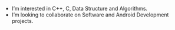 - I’m interested in C++, C, Data Structure and Algorithms.
- I’m looking to collaborate on Software and Android Development projects.

<!---
tulikachoudhary/tulikachoudhary is a ✨ special ✨ repository because its `README.md` (this file) appears on your GitHub profile.
You can click the Preview link to take a look at your changes.
--->
